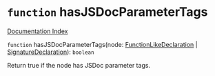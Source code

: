 # `function` hasJSDocParameterTags

[Documentation Index](../README.md)

`function` hasJSDocParameterTags(node: [FunctionLikeDeclaration](../type.FunctionLikeDeclaration/README.md) | [SignatureDeclaration](../type.SignatureDeclaration/README.md)): `boolean`

Return true if the node has JSDoc parameter tags.

